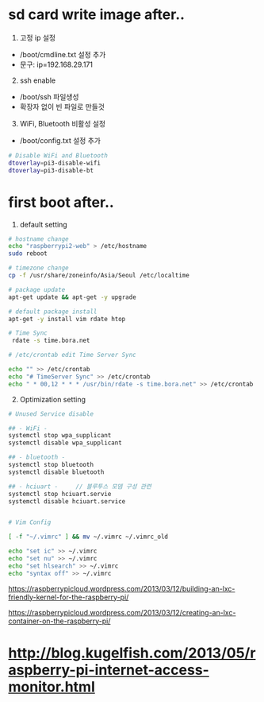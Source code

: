 
# sd card write image after..

1. 고정 ip 설정
  - /boot/cmdline.txt 설정 추가
  - 문구: ip=192.168.29.171

2. ssh enable
  - /boot/ssh 파일생성
  - 확장자 없이 빈 파일로 만들것

3. WiFi, Bluetooth 비활성 설정
  - /boot/config.txt 설정 추가
```bash
# Disable WiFi and Bluetooth
dtoverlay=pi3-disable-wifi
dtoverlay=pi3-disable-bt
```


# first boot after..

1. default setting 
```bash
# hostname change
echo "raspberrypi2-web" > /etc/hostname
sudo reboot

# timezone change
cp -f /usr/share/zoneinfo/Asia/Seoul /etc/localtime

# package update
apt-get update && apt-get -y upgrade

# default package install
apt-get -y install vim rdate htop

# Time Sync
 rdate -s time.bora.net

# /etc/crontab edit Time Server Sync

echo "" >> /etc/crontab
echo "# TimeServer Sync" >> /etc/crontab
echo " * 00,12 * * * /usr/bin/rdate -s time.bora.net" >> /etc/crontab

```


2. Optimization setting 
```bash
# Unused Service disable

## - WiFi -
systemctl stop wpa_supplicant
systemctl disable wpa_supplicant

## - bluetooth -
systemctl stop bluetooth
systemctl disable bluetooth

## - hciuart -     // 블루투스 모뎀 구성 관련
systemctl stop hciuart.servie
systemctl disable hciuart.service


# Vim Config

[ -f "~/.vimrc" ] && mv ~/.vimrc ~/.vimrc_old

echo "set ic" >> ~/.vimrc
echo "set nu" >> ~/.vimrc
echo "set hlsearch" >> ~/.vimrc
echo "syntax off" >> ~/.vimrc


```






https://raspberrypicloud.wordpress.com/2013/03/12/building-an-lxc-friendly-kernel-for-the-raspberry-pi/

https://raspberrypicloud.wordpress.com/2013/03/12/creating-an-lxc-container-on-the-raspberry-pi/


# http://blog.kugelfish.com/2013/05/raspberry-pi-internet-access-monitor.html
